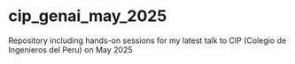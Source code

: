 # cip_genai_may_2025
Repository including hands-on sessions for my latest talk to  CIP (Colegio de Ingenieros del Peru) on May 2025
